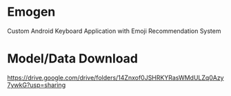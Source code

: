 # Emogen
Custom Android Keyboard Application with Emoji Recommendation System

# Model/Data Download
https://drive.google.com/drive/folders/14Znxof0JSHRKYRasWMdULZq0Azy7ywkG?usp=sharing
